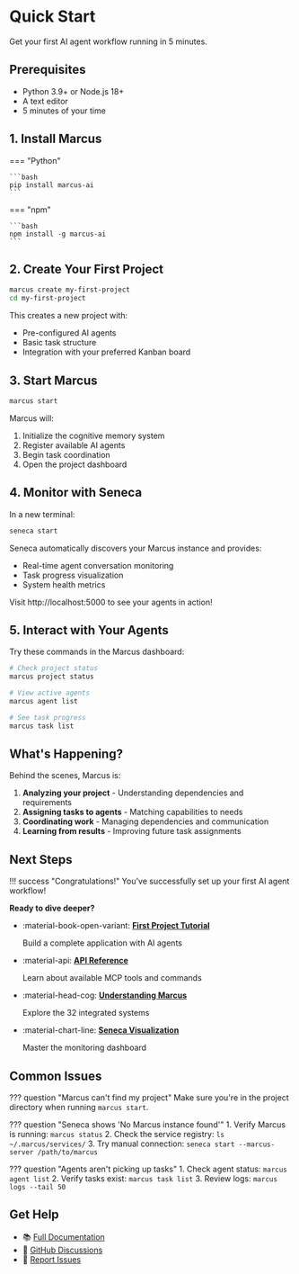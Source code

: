 # Quick Start

Get your first AI agent workflow running in 5 minutes.

## Prerequisites

- Python 3.9+ or Node.js 18+
- A text editor
- 5 minutes of your time

## 1. Install Marcus

=== "Python"

    ```bash
    pip install marcus-ai
    ```

=== "npm"

    ```bash
    npm install -g marcus-ai
    ```

## 2. Create Your First Project

```bash
marcus create my-first-project
cd my-first-project
```

This creates a new project with:
- Pre-configured AI agents
- Basic task structure
- Integration with your preferred Kanban board

## 3. Start Marcus

```bash
marcus start
```

Marcus will:
1. Initialize the cognitive memory system
2. Register available AI agents
3. Begin task coordination
4. Open the project dashboard

## 4. Monitor with Seneca

In a new terminal:

```bash
seneca start
```

Seneca automatically discovers your Marcus instance and provides:
- Real-time agent conversation monitoring
- Task progress visualization
- System health metrics

Visit http://localhost:5000 to see your agents in action!

## 5. Interact with Your Agents

Try these commands in the Marcus dashboard:

```bash
# Check project status
marcus project status

# View active agents
marcus agent list

# See task progress
marcus task list
```

## What's Happening?

Behind the scenes, Marcus is:

1. **Analyzing your project** - Understanding dependencies and requirements
2. **Assigning tasks to agents** - Matching capabilities to needs
3. **Coordinating work** - Managing dependencies and communication
4. **Learning from results** - Improving future task assignments

## Next Steps

!!! success "Congratulations!"
    You've successfully set up your first AI agent workflow!

**Ready to dive deeper?**

<div class="grid cards" markdown>

-   :material-book-open-variant: **[First Project Tutorial](first-project.md)**
    
    Build a complete application with AI agents

-   :material-api: **[API Reference](api/marcus-api.md)**
    
    Learn about available MCP tools and commands

-   :material-head-cog: **[Understanding Marcus](marcus/README.md)**
    
    Explore the 32 integrated systems

-   :material-chart-line: **[Seneca Visualization](seneca/index.md)**
    
    Master the monitoring dashboard

</div>

## Common Issues

??? question "Marcus can't find my project"
    Make sure you're in the project directory when running `marcus start`.

??? question "Seneca shows 'No Marcus instance found'"
    1. Verify Marcus is running: `marcus status`
    2. Check the service registry: `ls ~/.marcus/services/`
    3. Try manual connection: `seneca start --marcus-server /path/to/marcus`

??? question "Agents aren't picking up tasks"
    1. Check agent status: `marcus agent list`
    2. Verify tasks exist: `marcus task list`
    3. Review logs: `marcus logs --tail 50`

## Get Help

- 📚 [Full Documentation](https://docs.marcus-ai.dev)
- 💬 [GitHub Discussions](https://github.com/lwgray/marcus/discussions)
- 🐛 [Report Issues](https://github.com/lwgray/marcus/issues)
